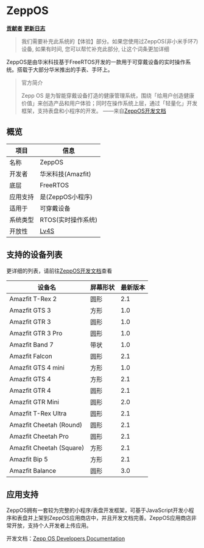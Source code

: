 # ZeppOS

**[贡献者](./wiki_notes/ZeppOS_authors.md)**      **[更新日志](./wiki_notes/ZeppOS_versions.md)**

> 我们需要补充此系统的【体验】部分。如果您使用过ZeppOS(非小米手环7)设备, 如果有时间, 您可以帮忙补充此部分, 让这个词条更加详细

ZeppOS是由华米科技基于FreeRTOS开发的一款用于可穿戴设备的实时操作系统。搭载于大部分华米推出的手表、手环上。

> 官方简介
>
> Zepp OS 是为智能穿戴设备打造的健康管理系统，围绕「给用户创造健康价值」来创造产品和用户体验；同时在操作系统上层，通过「轻量化」开发框架，支持表盘和小程序的开发。                   ——来自[ZeppOS开发文档](https://docs.zepp.com/zh-cn/docs/intro/)

## 概览

| 项目     | 信息                         |
| -------- | ---------------------------- |
| 名称     | ZeppOS                       |
| 开发者   | 华米科技(Amazfit)            |
| 底层     | FreeRTOS                     |
| 应用支持 | 是(ZeppOS小程序)             |
| 适用于   | 可穿戴设备                   |
| 系统类型 | RTOS(实时操作系统)           |
| 开放性   | [Lv4S](../Sheets/WearableOS.md) |

## 支持的设备列表

更详细的列表，请前往[ZeppOS开发文档](https://docs.zepp.com/zh-cn/docs/reference/related-resources/device-list/)查看

| 设备名                   | 屏幕形状 | 最新版本 |
| ------------------------ | -------- | -------- |
| Amazfit T-Rex 2          | 圆形     | 2.1      |
| Amazfit GTS 3            | 方形     | 1.0      |
| Amazfit GTR 3            | 圆形     | 1.0      |
| Amazfit GTR 3 Pro        | 圆形     | 1.0      |
| Amazfit Band 7           | 带状     | 1.0      |
| Amazfit Falcon           | 圆形     | 2.1      |
| Amazfit GTS 4 mini       | 方形     | 1.0      |
| Amazfit GTS 4            | 方形     | 2.1      |
| Amazfit GTR 4           | 圆形     | 2.1      |
| Amazfit GTR Mini         | 圆形     | 2.0      |
| Amazfit T-Rex Ultra      | 圆形     | 2.1      |
| Amazfit Cheetah (Round)  | 圆形     | 2.1      |
| Amazfit Cheetah Pro      | 圆形     | 2.1      |
| Amazfit Cheetah (Square) | 方形     | 2.1      |
| Amazfit Bip 5            | 方形     | 2.1      |
| Amazfit Balance          | 圆形     | 3.0      |

## 应用支持

ZeppOS拥有一套较为完整的小程序/表盘开发框架，可基于JavaScript开发小程序和表盘并上架到ZeppOS应用商店中，并且开发文档完善。ZeppOS应用商店非常开放，支持个人开发者上传应用。

开发文档：[Zepp OS Developers Documentation](https://docs.zepp.com/zh-cn/docs/intro/)
